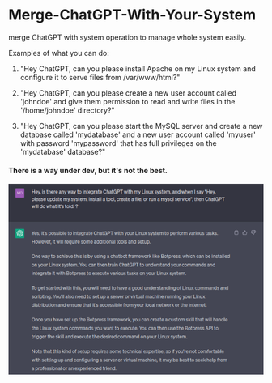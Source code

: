 # Merge-ChatGPT-With-Your-System
merge ChatGPT with system operation to manage whole system easily.

Examples of what you can do:

1. "Hey ChatGPT, can you please install Apache on my Linux system and configure it to serve files from /var/www/html?"

2. "Hey ChatGPT, can you please create a new user account called 'johndoe' and give them permission to read and write files in the '/home/johndoe' directory?"

3. "Hey ChatGPT, can you please start the MySQL server and create a new database called 'mydatabase' and a new user account called 'myuser' with password 'mypassword' that has full privileges on the 'mydatabase' database?"


#### There is a way under dev, but it's not the best.

![ChatGPT Image](chatGPT.png)
